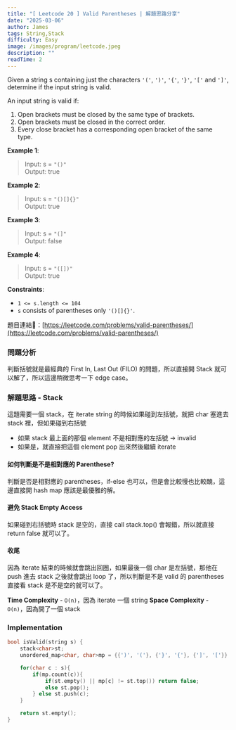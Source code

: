 ```yaml
---
title: "[ Leetcode 20 ] Valid Parentheses | 解題思路分享"
date: "2025-03-06"
author: James
tags: String,Stack
difficulty: Easy
image: /images/program/leetcode.jpeg
description: ""
readTime: 2
---
```


Given a string s containing just the characters `'('`, `')'`, `'{'`, `'}'`, `'['` and `']'`, determine if the input string is valid.

An input string is valid if:

1. Open brackets must be closed by the same type of brackets.
2. Open brackets must be closed in the correct order.
3. Every close bracket has a corresponding open bracket of the same type.
 
**Example 1**:

> Input: s = `"()"`<br>
> Output: true

**Example 2**:

> Input: s = `"()[]{}"`<br>
> Output: true

**Example 3**:

> Input: s = `"(]"`<br>
> Output: false

**Example 4**:

> Input: s = `"([])"`<br>
> Output: true

**Constraints**:

- `1 <= s.length <= 104`
- `s` consists of parentheses only `'()[]{}'`.

<p></p>

題目連結🔗：[https://leetcode.com/problems/valid-parentheses/](https://leetcode.com/problems/valid-parentheses/)

### **問題分析**

判斷括號就是最經典的 First In, Last Out (FILO) 的問題，所以直接開 Stack 就可以解了，所以這邊稍微思考一下 edge case。

### **解題思路 - Stack**

這題需要一個 stack，在 iterate string 的時候如果碰到左括號，就把 char 塞進去 stack 裡，但如果碰到右括號

- 如果 stack 最上面的那個 element 不是相對應的左括號 -> invalid
- 如果是，就直接把這個 element pop 出來然後繼續 iterate

#### **如何判斷是不是相對應的 Parenthese?**

判斷是否是相對應的 parentheses，if-else 也可以，但是會比較慢也比較醜，這邊直接開 hash map 應該是最優雅的解。

#### **避免 Stack Empty Access**

如果碰到右括號時 stack 是空的，直接 call stack.top() 會報錯，所以就直接 return false 就可以了。

#### **收尾**

因為 iterate 結束的時候就會跳出回圈，如果最後一個 char 是左括號，那他在 push 進去 stack 之後就會跳出 loop 了，所以判斷是不是 valid 的 parentheses 直接看 stack 是不是空的就可以了。

**Time Complexity** - `O(n)`，因為 iterate 一個 string
**Space Complexity** - `O(n)`，因為開了一個 stack

### **Implementation**

```cpp
bool isValid(string s) {
    stack<char>st;
    unordered_map<char, char>mp = {{')', '('}, {'}', '{'}, {']', '['}};

    for(char c : s){
        if(mp.count(c)){
            if(st.empty() || mp[c] != st.top()) return false;
            else st.pop();
        } else st.push(c);
    }

    return st.empty();
}
```